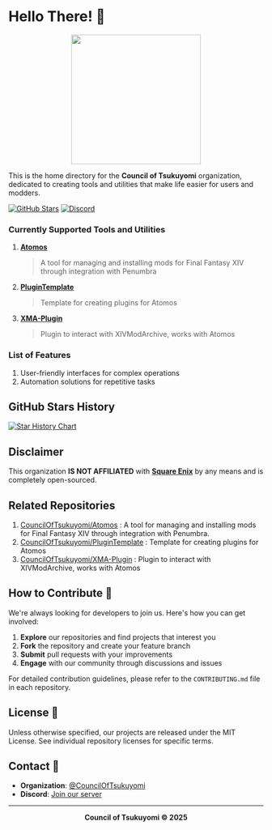 # Hello There! 👋

<p align="center">
  <img width="256px" height="auto" src="https://github.com/CouncilOfTsukuyomi.png"/><br/>
</p>

This is the home directory for the **Council of Tsukuyomi** organization, dedicated to creating tools and utilities that make life easier for users and modders.

[![GitHub Stars](https://img.shields.io/github/stars/CouncilOfTsukuyomi?style=social)](https://github.com/CouncilOfTsukuyomi)
[![Discord](https://img.shields.io/badge/Join_Community-Discord-5865F2)](https://discord.gg/rtGXwMn7pX)

### Currently Supported Tools and Utilities
1. **[Atomos](https://github.com/CouncilOfTsukuyomi/Atomos)**
    > A tool for managing and installing mods for Final Fantasy XIV through integration with Penumbra
2. **[PluginTemplate](https://github.com/CouncilOfTsukuyomi/PluginTemplate)**
    > Template for creating plugins for Atomos
3. **[XMA-Plugin](https://github.com/CouncilOfTsukuyomi/XMA-Plugin)**
    > Plugin to interact with XIVModArchive, works with Atomos

### List of Features
1. User-friendly interfaces for complex operations
4. Automation solutions for repetitive tasks

## GitHub Stars History
<a href="https://star-history.com/#CouncilOfTsukuyomi/Atomos,CouncilOfTsukuyomi/PluginTemplate,CouncilOfTsukuyomi/XMA-Plugin&Date">
  <picture>
    <source media="(prefers-color-scheme: dark)" srcset="https://api.star-history.com/svg?repos=CouncilOfTsukuyomi/Atomos,CouncilOfTsukuyomi/PluginTemplate,CouncilOfTsukuyomi/XMA-Plugin&type=Date&theme=dark" />
    <source media="(prefers-color-scheme: light)" srcset="https://api.star-history.com/svg?repos=CouncilOfTsukuyomi/Atomos,CouncilOfTsukuyomi/PluginTemplate,CouncilOfTsukuyomi/XMA-Plugin&type=Date" />
    <img alt="Star History Chart" src="https://api.star-history.com/svg?repos=CouncilOfTsukuyomi/Atomos,CouncilOfTsukuyomi/PluginTemplate,CouncilOfTsukuyomi/XMA-Plugin&type=Date" />
  </picture>
</a>

## Disclaimer
This organization **IS NOT AFFILIATED** with [**Square Enix**](https://www.square-enix.com/) by any means and is completely open-sourced.

## Related Repositories
1. [CouncilOfTsukuyomi/Atomos](https://github.com/CouncilOfTsukuyomi/Atomos) : A tool for managing and installing mods for Final Fantasy XIV through integration with Penumbra.
2. [CouncilOfTsukuyomi/PluginTemplate](https://github.com/CouncilOfTsukuyomi/PluginTemplate) : Template for creating plugins for Atomos
3. [CouncilOfTsukuyomi/XMA-Plugin](https://github.com/CouncilOfTsukuyomi/XMA-Plugin) : Plugin to interact with XIVModArchive, works with Atomos


## How to Contribute 🤝

We're always looking for developers to join us. Here's how you can get involved:

1. **Explore** our repositories and find projects that interest you
2. **Fork** the repository and create your feature branch
3. **Submit** pull requests with your improvements
4. **Engage** with our community through discussions and issues

For detailed contribution guidelines, please refer to the `CONTRIBUTING.md` file in each repository.

## License 📄

Unless otherwise specified, our projects are released under the MIT License. See individual repository licenses for specific terms.

## Contact 📧

- **Organization**: [@CouncilOfTsukuyomi](https://github.com/CouncilOfTsukuyomi)
- **Discord**: [Join our server](https://discord.gg/rtGXwMn7pX)

---

<p align="center">
  <strong>Council of Tsukuyomi © 2025</strong>
</p>
